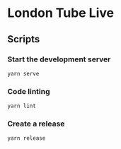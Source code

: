 # London Tube Live

## Scripts

### Start the development server

    yarn serve

### Code linting

    yarn lint

### Create a release

    yarn release
